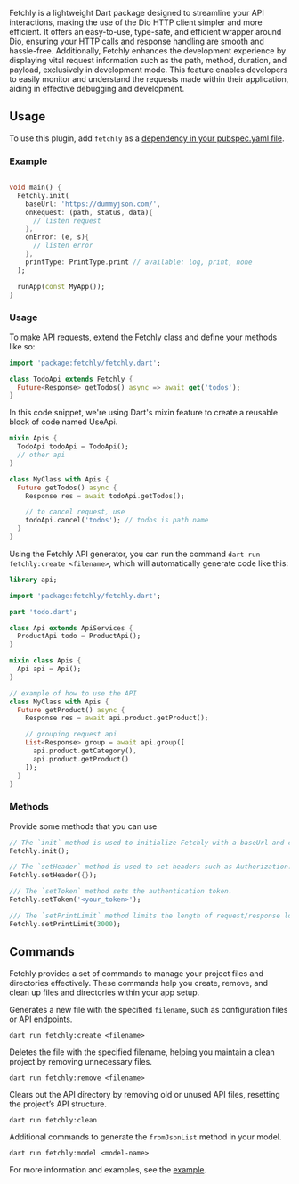 Fetchly is a lightweight Dart package designed to streamline your API interactions, making the use of the Dio HTTP client simpler and more efficient. It offers an easy-to-use, type-safe, and efficient wrapper around Dio, ensuring your HTTP calls and response handling are smooth and hassle-free. Additionally, Fetchly enhances the development experience by displaying vital request information such as the path, method, duration, and payload, exclusively in development mode. This feature enables developers to easily monitor and understand the requests made within their application, aiding in effective debugging and development.

## Usage

To use this plugin, add `fetchly` as a [dependency in your pubspec.yaml file](https://flutter.dev/platform-plugins/).


### Example

```dart 

void main() {
  Fetchly.init(
    baseUrl: 'https://dummyjson.com/',
    onRequest: (path, status, data){
      // listen request
    },
    onError: (e, s){
      // listen error
    },
    printType: PrintType.print // available: log, print, none
  );

  runApp(const MyApp());
}

```

### Usage

To make API requests, extend the Fetchly class and define your methods like so:

```dart
import 'package:fetchly/fetchly.dart';

class TodoApi extends Fetchly {
  Future<Response> getTodos() async => await get('todos');
}
```

In this code snippet, we're using Dart's mixin feature to create a reusable block of code named UseApi.

```dart
mixin Apis {
  TodoApi todoApi = TodoApi();
  // other api
}

class MyClass with Apis {
  Future getTodos() async {
    Response res = await todoApi.getTodos();

    // to cancel request, use
    todoApi.cancel('todos'); // todos is path name
  }
}
```

Using the Fetchly API generator, you can run the command `dart run fetchly:create <filename>`, which will automatically generate code like this:

```dart
library api;

import 'package:fetchly/fetchly.dart';

part 'todo.dart';

class Api extends ApiServices {
  ProductApi todo = ProductApi();
}

mixin class Apis {
  Api api = Api();
}

// example of how to use the API
class MyClass with Apis {
  Future getProduct() async {
    Response res = await api.product.getProduct();

    // grouping request api
    List<Response> group = await api.group([
      api.product.getCategory(),
      api.product.getProduct()
    ]);
  }
}
```

### Methods

Provide some methods that you can use

```dart
// The `init` method is used to initialize Fetchly with a baseUrl and callbacks for onRequest and onError.
Fetchly.init(); 

// The `setHeader` method is used to set headers such as Authorization.
Fetchly.setHeader({});

/// The `setToken` method sets the authentication token.
Fetchly.setToken('<your_token>');

/// The `setPrintLimit` method limits the length of request/response logs.
Fetchly.setPrintLimit(3000);
```

## Commands

Fetchly provides a set of commands to manage your project files and directories effectively. These commands help you create, remove, and clean up files and directories within your app setup.


Generates a new file with the specified `filename`, such as configuration files or API endpoints.
```shell
dart run fetchly:create <filename>
```
Deletes the file with the specified filename, helping you maintain a clean project by removing unnecessary files.
```shell
dart run fetchly:remove <filename>
```
Clears out the API directory by removing old or unused API files, resetting the project’s API structure.
```shell
dart run fetchly:clean
```
Additional commands to generate the `fromJsonList` method in your model.
```shell
dart run fetchly:model <model-name>
```


For more information and examples, see the [example](https://github.com/ashtav/fetchly/tree/master/example).
